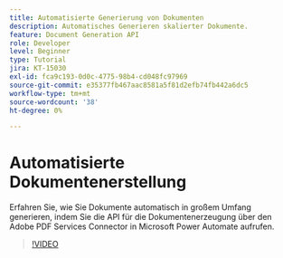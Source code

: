 ```yaml
---
title: Automatisierte Generierung von Dokumenten
description: Automatisches Generieren skalierter Dokumente.
feature: Document Generation API
role: Developer
level: Beginner
type: Tutorial
jira: KT-15030
exl-id: fca9c193-0d0c-4775-98b4-cd048fc97969
source-git-commit: e35377fb467aac8581a5f81d2efb74fb442a6dc5
workflow-type: tm+mt
source-wordcount: '38'
ht-degree: 0%

---
```


# Automatisierte Dokumentenerstellung

Erfahren Sie, wie Sie Dokumente automatisch in großem Umfang generieren, indem Sie die API für die Dokumentenerzeugung über den Adobe PDF Services Connector in Microsoft Power Automate aufrufen.

>[!VIDEO](https://video.tv.adobe.com/v/3428227?hidetitle=true)
